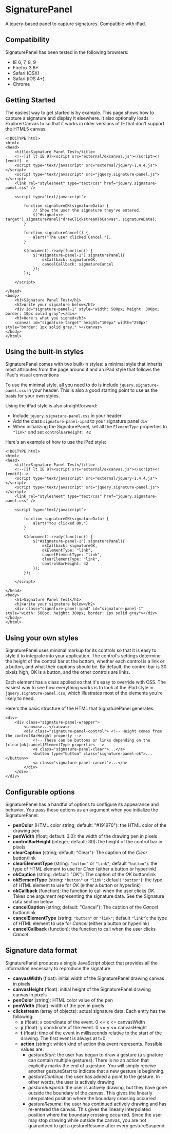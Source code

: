 # SignaturePanel

A jquery-based panel to capture signatures. Compatible with iPad.

## Compatibility

SignaturePanel has been tested in the following browsers:

* IE 6, 7, 8, 9
* Firefox 3.6+
* Safari (OSX)
* Safari (iOS 4+)
* Chrome

## Getting Started

The easiest way to get started is by example. This page shows how to capture a signature and display it elsewhere. It also optionally loads ExplorerCanvas to so that it works in older versions of IE that don't support the HTML5 canvas.

    <!DOCTYPE html>
    <html>
    <head>
        <title>Signature Panel Test</title>
        <!--[if lt IE 9]><script src="external/excanvas.js"></script><![endif]-->
        <script type="text/javascript" src="external/jquery-1.4.4.js"></script>
        <script type="text/javascript" src="jquery.signature-panel.js"></script>
        <link rel="stylesheet" type="text/css" href="jquery.signature-panel.css" />

        <script type="text/javascript">

            function signatureOK(signatureData) {
                // Show the user the signature they've entered.
                $("#signature-target").signaturePanel("drawClickstreamToCanvas", signatureData);
            }

            function signatureCancel() {
                alert("The user clicked Cancel.");
            }

            $(document).ready(function() {
                $("#signature-panel-1").signaturePanel({
                    okCallback: signatureOK,
                    cancelCallback: signatureCancel
                });
            });

        </script>

    </head>
    <body>
        <h1>Signature Panel Test</h1>
        <h2>Write your signature below</h2>
        <div id="signature-panel-1" style="width: 500px; height: 300px; border: 10px solid gray"></div>
        <h3>Here's what you signed</h3>
        <canvas id="signature-target" height="100px" width="250px" style="border: 1px solid gray;" ></canvas>
    </body>
    </html>
    
## Using the built-in styles

SignaturePanel comes with two built-in styles: a minimal style that inherits most attributes from the page around it and an iPad style that follows the iPad's visual conventions

To use the minimal style, all you need to do is include `jquery.signature-panel.css` in your header. This is also a good starting point to use as the basis for your own styles.

Using the iPad style is also straightforward:

* Include `jquery.signature-panel.css` in your header
* Add the class `signature-panel-ipad` to your signature panel `div`
* When initializing the SignaturePanel, set all the `ElementType` properties to `"link"` and set `controlBarHeight: 42`

Here's an example of how to use the iPad style:

    <!DOCTYPE html>
    <html>
    <head>
        <title>Signature Panel Test</title>
        <!--[if lt IE 9]><script src="external/excanvas.js"></script><![endif]-->
        <script type="text/javascript" src="external/jquery-1.4.4.js"></script>
        <script type="text/javascript" src="jquery.signature-panel.js"></script>
        <link rel="stylesheet" type="text/css" href="jquery.signature-panel.css" />

        <script type="text/javascript">

            function signatureOK(signatureData) {
                alert("You clicked OK.")
            }

            $(document).ready(function() {
                $("#signature-panel-1").signaturePanel({
                    okCallback: signatureOK,
                    okElementType: "link",
                    cancelElementType: "link",
                    clearElementType: "link",
                    controlBarHeight: 42
                });
            });

        </script>

    </head>
    <body>
        <h1>Signature Panel Test</h1>
        <h2>Write your signature below</h2>
        <div class="signature-panel-ipad" id="signature-panel-1" style="width: 500px; height: 300px; border: 1px solid gray"></div>
    </body>
    </html>

## Using your own styles

SignaturePanel uses minimal markup for its controls so that it is easy to style it to integrate into your application. The control's settings determine the height of the control bar at the bottom, whether each control is a link or a button, and what their captions should be. By default, the control bar is 30 pixels high, OK is a button, and the other controls are links.

Each element has a class applied so that it's easy to override with CSS. The easiest way to see how everything works is to look at the iPad style in `jquery.signature-panel.css`, which illustrates most of the elements you're likely to need.

Here's the basic structure of the HTML that SignaturePanel generates:

    <div>
        <div class="signature-panel-wrapper">
            <canvas>...</canvas>
            <div class="signature-panel-control"> <!-- Height comes from the controlBarHeight property -->
                <!-- These can be buttons or links depending on the [clear|ok|cancel]ElementType properties -->
                <a class="signature-panel-clear">...</a>
                <button type="button" class="signature-panel-ok">...</button>>
                <a class="signature-panel-cancel">...</a>
            </div>
        </div>
    </div>

## Configurable options

SignaturePanel has a handful of options to configure its appearance and behavior. You pass these options as an argument when you initialize the SignaturePanel.

* __penColor__ (HTML color string; default: "#191970"): the HTML color of the drawing pen
* __penWidth__ (float; default: 3.0): the width of the drawing pen in pixels
* __controlBarHeight__ (integer; default: 30): the height of the control bar in pixels
* __clearCaption__ (string; default: "Clear"): The caption of the _Clear_ button/link
* __clearElementType__ (string: `"button"` or `"link"`; default `"button"`): the type of HTML element to use for _Clear_ (either a button or hyperlink)
* __okCaption__ (string; default: "OK"): The caption of the _OK_ button/link
* __okElementType__ (string: `"button"` or `"link"`; default `"button"`): the type of HTML element to use for _OK_ (either a button or hyperlink)
* __okCallback__ (function): the function to call when the user clicks _OK_. Takes one argument representing the signature data. See the Signature data section below
* __cancelCaption__ (string; default: "Cancel"): The caption of the _Cancel_ button/link
* __cancelElementType__ (string: `"button"` or `"link"`; default `"link"`): the type of HTML element to use for _Cancel_ (either a button or hyperlink)
* __cancelCallback__ (function): the function to call when the user clicks _Cancel_

## Signature data format

SignaturePanel produces a single JavaScript object that provides all the information necessary to reproduce the signature

* __canvasWidth__ (float): initial width of the SignaturePanel drawing canvas in pixels
* __canvasHeight__ (float): initial height of the SignaturePanel drawing canvas in pixels
* __penColor__ (string): HTML color value of the pen
* __penWidth__ (float): width of the pen in pixels
* __clickstream__ (array of objects): actual signature data. Each entry has the following:
    * __x__ (float): x coordinate of the event. 0 <= x <= canvasWidth
    * __y__ (float): y coordinate of the event. 0 <= y <= canvasHeight
    * __t__ (float): time of the event in milliseconds relative to the start of the drawing. The first event is always at t=0.
    * __action__ (string): which kind of action this event represents. Possible values are:
        * _gestureStart_: the user has begun to draw a gesture (a signature can contain multiple gestures). There is no an action that explicitly marks the end of a gesture. You will simply receive another gestureStart to indicate that a new gesture is beginning.
        * _gestureContinue_: the user has added a point to the gesture. In other words, the user is actively drawing
        * _gestureSuspend_: the user is actively drawing, but they have gone outside the boundary of the canvas. This gives the linearly interpolated position where the boundary crossing occurred
        * _gestureResume_: the user has continued actively drawing and has re-entered the canvas. This gives the linearly interpolated position where the boundary crossing occurred. Since the user may stop drawing while outside the canvas, you are not guaranteed to get a gestureResume after every gestureSuspend.

